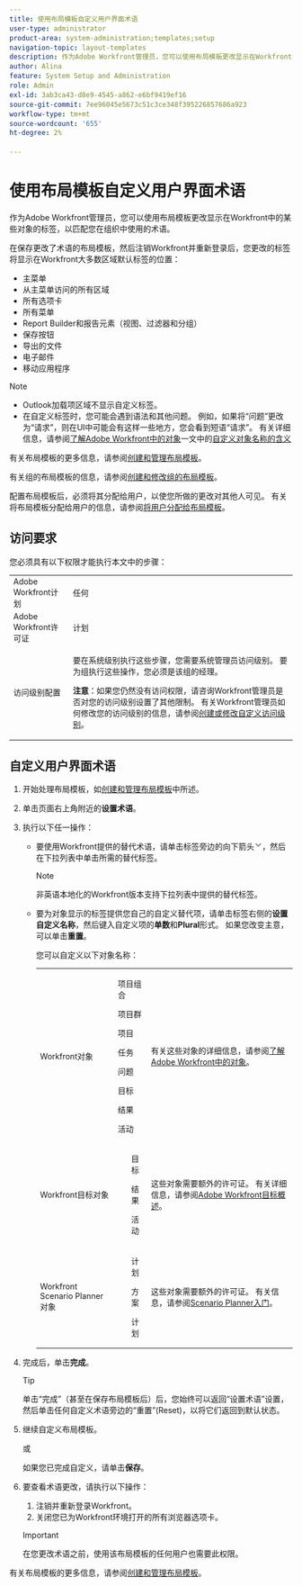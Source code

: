 ```yaml
---
title: 使用布局模板自定义用户界面术语
user-type: administrator
product-area: system-administration;templates;setup
navigation-topic: layout-templates
description: 作为Adobe Workfront管理员，您可以使用布局模板更改显示在Workfront中的某些对象的标签，以匹配您在组织中使用的术语。
author: Alina
feature: System Setup and Administration
role: Admin
exl-id: 3ab3ca43-d8e9-4545-a862-e6bf9419ef16
source-git-commit: 7ee96045e5673c51c3ce348f395226857686a923
workflow-type: tm+mt
source-wordcount: '655'
ht-degree: 2%

---
```


# 使用布局模板自定义用户界面术语

作为Adobe Workfront管理员，您可以使用布局模板更改显示在Workfront中的某些对象的标签，以匹配您在组织中使用的术语。

在保存更改了术语的布局模板，然后注销Workfront并重新登录后，您更改的标签将显示在Workfront大多数区域默认标签的位置：

* 主菜单
* 从主菜单访问的所有区域
* 所有选项卡
* 所有菜单
* Report Builder和报告元素（视图、过滤器和分组）
* 保存按钮
* 导出的文件
* 电子邮件
* 移动应用程序

>[!NOTE]
>
>* Outlook加载项区域不显示自定义标签。
>* 在自定义标签时，您可能会遇到语法和其他问题。 例如，如果将“问题”更改为“请求”，则在UI中可能会有这样一些地方，您会看到短语“请求”。 有关详细信息，请参阅[了解Adobe Workfront中的对象](../../../workfront-basics/navigate-workfront/workfront-navigation/understand-objects.md)一文中的[自定义对象名称的含义](../../../workfront-basics/navigate-workfront/workfront-navigation/understand-objects.md#implications-of-customizing-object-names)
>

有关布局模板的更多信息，请参阅[创建和管理布局模板](../../../administration-and-setup/customize-workfront/use-layout-templates/create-and-manage-layout-templates.md)。

有关组的布局模板的信息，请参阅[创建和修改组的布局模板](../../../administration-and-setup/manage-groups/work-with-group-objects/create-and-modify-a-groups-layout-templates.md)。

配置布局模板后，必须将其分配给用户，以使您所做的更改对其他人可见。 有关将布局模板分配给用户的信息，请参阅[将用户分配给布局模板](../use-layout-templates/assign-users-to-layout-template.md)。

## 访问要求

您必须具有以下权限才能执行本文中的步骤：

<table style="table-layout:auto"> 
 <col> 
 <col> 
 <tbody> 
  <tr> 
   <td role="rowheader">Adobe Workfront计划</td> 
   <td>任何</td> 
  </tr> 
  <tr> 
   <td role="rowheader">Adobe Workfront许可证</td> 
   <td>计划</td> 
  </tr> 
  <tr> 
   <td role="rowheader">访问级别配置</td> 
   <td> <p>要在系统级别执行这些步骤，您需要系统管理员访问级别。
要为组执行这些操作，您必须是该组的经理。</p> <p><b>注意</b>：如果您仍然没有访问权限，请咨询Workfront管理员是否对您的访问级别设置了其他限制。 有关Workfront管理员如何修改您的访问级别的信息，请参阅<a href="../../../administration-and-setup/add-users/configure-and-grant-access/create-modify-access-levels.md" class="MCXref xref">创建或修改自定义访问级别</a>。</p> </td> 
  </tr> 
 </tbody> 
</table>

## 自定义用户界面术语

1. 开始处理布局模板，如[创建和管理布局模板](../../../administration-and-setup/customize-workfront/use-layout-templates/create-and-manage-layout-templates.md)中所述。
1. 单击页面右上角附近的&#x200B;**设置术语**。
1. 执行以下任一操作：

   * 要使用Workfront提供的替代术语，请单击标签旁边的向下箭头![](assets/dropdown-arrow.png)，然后在下拉列表中单击所需的替代标签。

     >[!NOTE]
     >
     >非英语本地化的Workfront版本支持下拉列表中提供的替代标签。

   * 要为对象显示的标签提供您自己的自定义替代项，请单击标签右侧的&#x200B;**设置自定义名称**，然后键入自定义项的&#x200B;**单数**&#x200B;和&#x200B;**Plural**&#x200B;形式。 如果您改变主意，可以单击&#x200B;**重置**。

     您可以自定义以下对象名称：

     <table style="table-layout:auto">
      <col>
      <col>
      <col>
      <tbody>
       <tr>
        <td role="rowheader"><p>Workfront对象</p></td>
        <td>
          <p>项目组合</p>
          <p>项目群</p>
          <p>项目</p>
          <p>任务</p>
          <p>问题</p>
          <p>目标</p>
          <p>结果</p>
          <p>活动</p>
         </ul></td>
        <td><p>有关这些对象的详细信息，请参阅<a href="../../../workfront-basics/navigate-workfront/workfront-navigation/understand-objects.md" class="MCXref xref">了解Adobe Workfront中的对象</a>。</p></td>
       </tr>
       <tr>
        <td role="rowheader"><p>Workfront目标对象</p></td>
        <td>
         <ul>
          <p>目标</p>
          <p>结果</p>
          <p>活动</p>
         </ul></td>
        <td><p>这些对象需要额外的许可证。 有关详细信息，请参阅<a href="../../../workfront-goals/goal-management/wf-goals-overview.md" class="MCXref xref">Adobe Workfront目标概述</a>。</p></td>
       </tr>
       <tr data-mc-conditions="">
        <td role="rowheader"><p>Workfront Scenario Planner对象</p></td>
        <td>
         <ul>
          <p>计划</p>
          <p>方案</p>
          <p>计划 </p>
         </ul></td>
        <td><p>这些对象需要额外的许可证。 有关信息，请参阅<a href="../../../scenario-planner/get-started-with-scenario-planning.md" class="MCXref xref">Scenario Planner入门</a>。</p></td>
       </tr>
      </tbody>
     </table>

1. 完成后，单击&#x200B;**完成**。

   >[!TIP]
   >
   >单击“完成”（甚至在保存布局模板后）后，您始终可以返回“设置术语”设置，然后单击任何自定义术语旁边的“重置”(Reset)，以将它们返回到默认状态。

1. 继续自定义布局模板。

   或

   如果您已完成自定义，请单击&#x200B;**保存**。

1. 要查看术语更改，请执行以下操作：

   1. 注销并重新登录Workfront。
   1. 关闭您已为Workfront环境打开的所有浏览器选项卡。

   >[!IMPORTANT]
   >
   >在您更改术语之前，使用该布局模板的任何用户也需要此权限。

有关布局模板的更多信息，请参阅[创建和管理布局模板](../../../administration-and-setup/customize-workfront/use-layout-templates/create-and-manage-layout-templates.md)。
